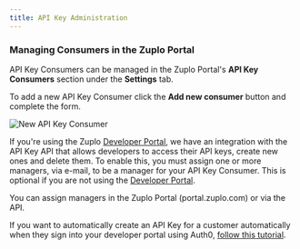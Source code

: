 ```yaml
---
title: API Key Administration
---
```


### Managing Consumers in the Zuplo Portal

API Key Consumers can be managed in the Zuplo Portal's **API Key Consumers**
section under the <SettingsTabIcon /> **Settings** tab.

<Screenshot src="https://cdn.zuplo.com/assets/4c43a1c7-8d9b-4659-9ab0-2129a0aa7e8e.png"  size="lg" />

To add a new API Key Consumer click the **Add new consumer** button and complete
the form.

![New API Key Consumer](./media/new-api-key-consumer.png)

If you're using the Zuplo [Developer Portal](./developer-portal.md), we have an
integration with the API Key API that allows developers to access their API
keys, create new ones and delete them. To enable this, you must assign one or
more managers, via e-mail, to be a manager for your API Key Consumer. This is
optional if you are not using the [Developer Portal](./developer-portal.md).

You can assign managers in the Zuplo Portal (portal.zuplo.com) or via the API.

If you want to automatically create an API Key for a customer automatically when
they sign into your developer portal using Auth0,
[follow this tutorial](./dev-portal-create-consumer-on-auth.md).
